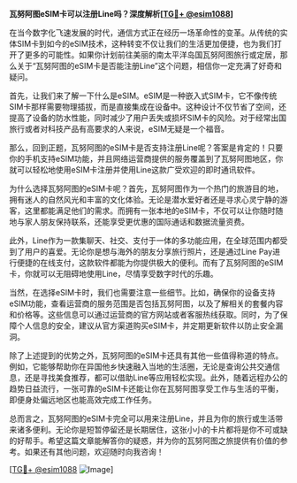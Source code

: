 **瓦努阿图eSIM卡可以注册Line吗？深度解析[[TG💪+ @esim1088](https://t.me/s/esim1088)]**

在当今数字化飞速发展的时代，通信方式正在经历一场革命性的变革。从传统的实体SIM卡到如今的eSIM技术，这种转变不仅让我们的生活更加便捷，也为我们打开了更多的可能性。如果你计划前往美丽的南太平洋岛国瓦努阿图旅行或定居，那么关于“瓦努阿图的eSIM卡是否能注册Line”这个问题，相信你一定充满了好奇和疑问。

首先，让我们来了解一下什么是eSIM。eSIM是一种嵌入式SIM卡，它不像传统SIM卡那样需要物理插拔，而是直接集成在设备中。这种设计不仅节省了空间，还提高了设备的防水性能，同时减少了用户丢失或损坏SIM卡的风险。对于经常出国旅行或者对科技产品有高要求的人来说，eSIM无疑是一个福音。

那么，回到正题，瓦努阿图的eSIM卡是否支持注册Line呢？答案是肯定的！只要你的手机支持eSIM功能，并且网络运营商提供的服务覆盖到了瓦努阿图地区，你就可以轻松地使用eSIM卡注册并使用Line这款广受欢迎的即时通讯软件。

为什么选择瓦努阿图的eSIM卡呢？首先，瓦努阿图作为一个热门的旅游目的地，拥有迷人的自然风光和丰富的文化体验。无论是潜水爱好者还是寻求心灵宁静的游客，这里都能满足他们的需求。而拥有一张本地的eSIM卡，不仅可以让你随时随地与家人朋友保持联系，还能享受更优惠的国际通话和数据流量资费。

此外，Line作为一款集聊天、社交、支付于一体的多功能应用，在全球范围内都受到了用户的喜爱。无论你是想与海外的朋友分享旅行照片，还是通过Line Pay进行便捷的在线支付，这款软件都能为你提供极大的便利。而有了瓦努阿图的eSIM卡，你就可以无阻碍地使用Line，尽情享受数字时代的乐趣。

当然，在选择eSIM卡时，我们也需要注意一些细节。比如，确保你的设备支持eSIM功能，查看运营商的服务范围是否包括瓦努阿图，以及了解相关的套餐内容和价格等。这些信息可以通过运营商的官方网站或者客服热线获取。同时，为了保障个人信息的安全，建议从官方渠道购买eSIM卡，并定期更新软件以防止安全漏洞。

除了上述提到的优势之外，瓦努阿图的eSIM卡还具有其他一些值得称道的特点。例如，它能够帮助你在异国他乡快速融入当地的生活圈，无论是查询公共交通信息，还是寻找美食推荐，都可以借助Line等应用轻松实现。此外，随着远程办公的趋势日益流行，一张可靠的eSIM卡还能让你在瓦努阿图享受工作与生活的平衡，即便身处偏远地区也能高效完成工作任务。

总而言之，瓦努阿图的eSIM卡完全可以用来注册Line，并且为你的旅行或生活带来诸多便利。无论你是短暂停留还是长期居住，这张小小的卡片都将是你不可或缺的好帮手。希望这篇文章能解答你的疑惑，并为你的瓦努阿图之旅提供有价值的参考。如果还有其他问题，欢迎随时向我咨询！

[[TG💪+ @esim1088](https://t.me/s/esim1088) ![Image](https://i.postimg.cc/4NQfJmqS/Snipaste-2025-05-13-00-14-12.png)]
